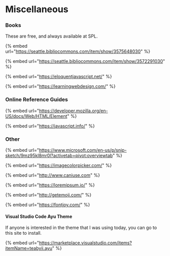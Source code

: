 # Miscellaneous

### Books

These are free, and always available at SPL.

{% embed url="https://seattle.bibliocommons.com/item/show/3575648030" %}

{% embed url="https://seattle.bibliocommons.com/item/show/3572291030" %}



{% embed url="https://eloquentjavascript.net/" %}

{% embed url="https://learningwebdesign.com/" %}



### Online Reference Guides

{% embed url="https://developer.mozilla.org/en-US/docs/Web/HTML/Element" %}

{% embed url="https://javascript.info/" %}



### Other

{% embed url="https://www.microsoft.com/en-us/p/snip-sketch/9mz95kl8mr0l?activetab=pivot:overviewtab" %}

{% embed url="https://imagecolorpicker.com/" %}



{% embed url="http://www.caniuse.com" %}

{% embed url="https://loremipsum.io/" %}

{% embed url="http://getemoji.com/" %}

{% embed url="https://fontjoy.com/" %}

#### Visual Studio Code Ayu Theme

If anyone is interested in the theme that I was using today, you can go to this site to install.

{% embed url="https://marketplace.visualstudio.com/items?itemName=teabyii.ayu" %}

